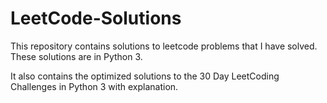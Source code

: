 # LeetCode-Solutions
This repository contains solutions to leetcode problems that I have solved. These solutions are in Python 3.

It also contains the optimized solutions to the 30 Day LeetCoding Challenges in Python 3 with explanation.
